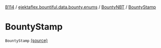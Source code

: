 [B114](../../index.md) / [ejektaflex.bountiful.data.bounty.enums](../index.md) / [BountyNBT](index.md) / [BountyStamp](./-bounty-stamp.md)

# BountyStamp

`BountyStamp` [(source)](https://github.com/ejektaflex/Bountiful/tree/develop/src/main/kotlin/ejektaflex/bountiful/data/bounty/enums/BountyNBT.kt#L10)